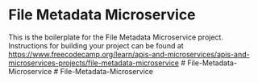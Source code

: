 # File Metadata Microservice

This is the boilerplate for the File Metadata Microservice project. Instructions for building your project can be found at https://www.freecodecamp.org/learn/apis-and-microservices/apis-and-microservices-projects/file-metadata-microservice
#   F i l e - M e t a d a t a - M i c r o s e r v i c e  
 #   F i l e - M e t a d a t a - M i c r o s e r v i c e  
 
